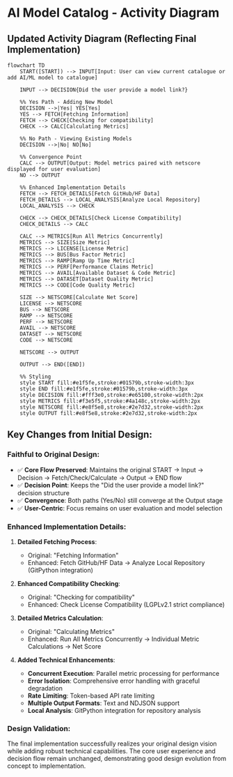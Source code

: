 # AI Model Catalog - Activity Diagram

## Updated Activity Diagram (Reflecting Final Implementation)

```mermaid
flowchart TD
    START([START]) --> INPUT[Input: User can view current catalogue or add AI/ML model to catalogue]
    
    INPUT --> DECISION{Did the user provide a model link?}
    
    %% Yes Path - Adding New Model
    DECISION -->|Yes| YES[Yes]
    YES --> FETCH[Fetching Information]
    FETCH --> CHECK[Checking for compatibility]
    CHECK --> CALC[Calculating Metrics]
    
    %% No Path - Viewing Existing Models
    DECISION -->|No| NO[No]
    
    %% Convergence Point
    CALC --> OUTPUT[Output: Model metrics paired with netscore displayed for user evaluation]
    NO --> OUTPUT
    
    %% Enhanced Implementation Details
    FETCH --> FETCH_DETAILS[Fetch GitHub/HF Data]
    FETCH_DETAILS --> LOCAL_ANALYSIS[Analyze Local Repository]
    LOCAL_ANALYSIS --> CHECK
    
    CHECK --> CHECK_DETAILS[Check License Compatibility]
    CHECK_DETAILS --> CALC
    
    CALC --> METRICS[Run All Metrics Concurrently]
    METRICS --> SIZE[Size Metric]
    METRICS --> LICENSE[License Metric]
    METRICS --> BUS[Bus Factor Metric]
    METRICS --> RAMP[Ramp Up Time Metric]
    METRICS --> PERF[Performance Claims Metric]
    METRICS --> AVAIL[Available Dataset & Code Metric]
    METRICS --> DATASET[Dataset Quality Metric]
    METRICS --> CODE[Code Quality Metric]
    
    SIZE --> NETSCORE[Calculate Net Score]
    LICENSE --> NETSCORE
    BUS --> NETSCORE
    RAMP --> NETSCORE
    PERF --> NETSCORE
    AVAIL --> NETSCORE
    DATASET --> NETSCORE
    CODE --> NETSCORE
    
    NETSCORE --> OUTPUT
    
    OUTPUT --> END([END])
    
    %% Styling
    style START fill:#e1f5fe,stroke:#01579b,stroke-width:3px
    style END fill:#e1f5fe,stroke:#01579b,stroke-width:3px
    style DECISION fill:#fff3e0,stroke:#e65100,stroke-width:2px
    style METRICS fill:#f3e5f5,stroke:#4a148c,stroke-width:2px
    style NETSCORE fill:#e8f5e8,stroke:#2e7d32,stroke-width:2px
    style OUTPUT fill:#e8f5e8,stroke:#2e7d32,stroke-width:2px
```

## Key Changes from Initial Design:

### **Faithful to Original Design:**
- ✅ **Core Flow Preserved**: Maintains the original START → Input → Decision → Fetch/Check/Calculate → Output → END flow
- ✅ **Decision Point**: Keeps the "Did the user provide a model link?" decision structure
- ✅ **Convergence**: Both paths (Yes/No) still converge at the Output stage
- ✅ **User-Centric**: Focus remains on user evaluation and model selection

### **Enhanced Implementation Details:**
1. **Detailed Fetching Process**: 
   - Original: "Fetching Information" 
   - Enhanced: Fetch GitHub/HF Data → Analyze Local Repository (GitPython integration)

2. **Enhanced Compatibility Checking**:
   - Original: "Checking for compatibility"
   - Enhanced: Check License Compatibility (LGPLv2.1 strict compliance)

3. **Detailed Metrics Calculation**:
   - Original: "Calculating Metrics"
   - Enhanced: Run All Metrics Concurrently → Individual Metric Calculations → Net Score

4. **Added Technical Enhancements**:
   - **Concurrent Execution**: Parallel metric processing for performance
   - **Error Isolation**: Comprehensive error handling with graceful degradation
   - **Rate Limiting**: Token-based API rate limiting
   - **Multiple Output Formats**: Text and NDJSON support
   - **Local Analysis**: GitPython integration for repository analysis

### **Design Validation:**
The final implementation successfully realizes your original design vision while adding robust technical capabilities. The core user experience and decision flow remain unchanged, demonstrating good design evolution from concept to implementation.
